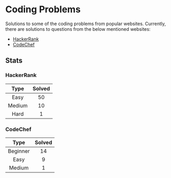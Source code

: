 # Coding Problems

Solutions to some of the coding problems from popular websites. Currently, there are solutions to questions from the below mentioned websites:
* [HackerRank](https://github.com/Mohammed-Shoaib/Coding-Problems/blob/master/HackerRank%20Problems "HackerRank")
* [CodeChef](https://github.com/Mohammed-Shoaib/Coding-Problems/blob/master/CodeChef%20Problems "CodeChef")

## Stats

### HackerRank

|Type|Solved|
|:-----:|:-----:|
|Easy|50|
|Medium|10|
|Hard|1|

### CodeChef

|Type|Solved|
|:-----:|:-----:|
|Beginner|14|
|Easy|9|
|Medium|1|
